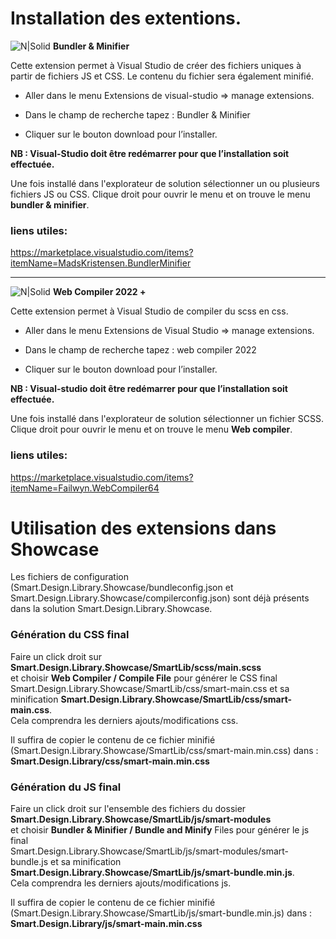 ﻿# Installation des extentions.

![N|Solid](https://madskristensen.gallerycdn.vsassets.io/extensions/madskristensen/bundlerminifier/2.8.396/1535134367605/Microsoft.VisualStudio.Services.Icons.Default) **Bundler & Minifier**

Cette extension permet à Visual Studio de créer des fichiers uniques à partir de fichiers JS et CSS. Le contenu du fichier sera également minifié.

- Aller dans le menu Extensions de visual-studio => manage extensions.

- Dans le champ de recherche tapez : Bundler & Minifier

- Cliquer sur le bouton download pour l’installer.

**NB : Visual-Studio doit être redémarrer pour que l’installation soit effectuée.**

Une fois installé dans l'explorateur de solution sélectionner un ou plusieurs fichiers JS ou CSS.
Clique droit pour ouvrir le menu et on trouve le menu **bundler & minifier**.

### liens utiles:
https://marketplace.visualstudio.com/items?itemName=MadsKristensen.BundlerMinifier

___

![N|Solid](https://failwyn.gallerycdn.vsassets.io/extensions/failwyn/webcompiler64/1.14.11/1679936818773/Microsoft.VisualStudio.Services.Icons.Default) **Web Compiler 2022 +**

Cette extension permet à Visual Studio de compiler du scss en css.

- Aller dans le menu Extensions de Visual Studio => manage extensions.

- Dans le champ de recherche tapez : web compiler 2022

- Cliquer sur le bouton download pour l’installer.

**NB : Visual-studio doit être redémarrer pour que l’installation soit effectuée.**

Une fois installé dans l'explorateur de solution sélectionner un fichier SCSS.
Clique droit pour ouvrir le menu et on trouve le menu **Web compiler**.

### liens utiles:
https://marketplace.visualstudio.com/items?itemName=Failwyn.WebCompiler64



# Utilisation des extensions dans Showcase

Les fichiers de configuration (Smart.Design.Library.Showcase/bundleconfig.json et Smart.Design.Library.Showcase/compilerconfig.json) sont déjà présents dans la solution Smart.Design.Library.Showcase.

### Génération du CSS final ###  
 Faire un click droit sur  
 **Smart.Design.Library.Showcase/SmartLib/scss/main.scss**  
 et choisir **Web Compiler / Compile File** pour générer le CSS final  
 Smart.Design.Library.Showcase/SmartLib/css/smart-main.css et sa minification **Smart.Design.Library.Showcase/SmartLib/css/smart-main.css**.  
 Cela comprendra les derniers ajouts/modifications css.

 Il suffira de copier le contenu de ce fichier minifié (Smart.Design.Library.Showcase/SmartLib/css/smart-main.min.css) dans :  
**Smart.Design.Library/css/smart-main.min.css**


### Génération du JS final ###  
 Faire un click droit sur l'ensemble des fichiers du dossier  
 **Smart.Design.Library.Showcase/SmartLib/js/smart-modules**  
 et choisir **Bundler & Minifier / Bundle and Minify** Files pour générer le js final  
 Smart.Design.Library.Showcase/SmartLib/js/smart-modules/smart-bundle.js et sa minification **Smart.Design.Library.Showcase/SmartLib/js/smart-bundle.min.js**.  
 Cela comprendra les derniers ajouts/modifications js.

 Il suffira de copier le contenu de ce fichier minifié (Smart.Design.Library.Showcase/SmartLib/js/smart-bundle.min.js) dans :  
**Smart.Design.Library/js/smart-main.min.css**